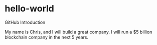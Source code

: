 # hello-world
GitHub Introduction

My name is Chris, and I will build a great company. I will run a $5 billion blockchain company in the next 5 years.
